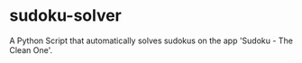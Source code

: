 # sudoku-solver
A Python Script that automatically solves sudokus on the app 'Sudoku - The Clean One'.
